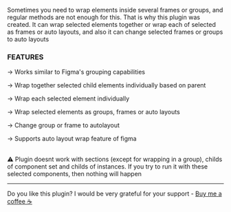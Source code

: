 Sometimes you need to wrap elements inside several frames or groups, and regular methods are not enough for this. That is why this plugin was created. It can wrap selected elements together or wrap each of selected as frames or auto layouts, and also it can change selected frames or groups to auto layouts

### **FEATURES**

→ Works similar to Figma's grouping capabilities

→ Wrap together selected child elements individually based on parent

→ Wrap each selected element individually

→ Wrap selected elements as groups, frames or auto layouts

→ Change group or frame to autolayout

→ Supports auto layout wrap feature of figma

<br>
⚠️ Plugin doesnt work with sections (except for wrapping in a group), childs of component set and childs of instances. If you try to run it with these selected components, then nothing will happen

---

Do you like this plugin? I would be very grateful for your support - [Buy me a coffee ☕](https://www.buymeacoffee.com/Denis.Solovey)
